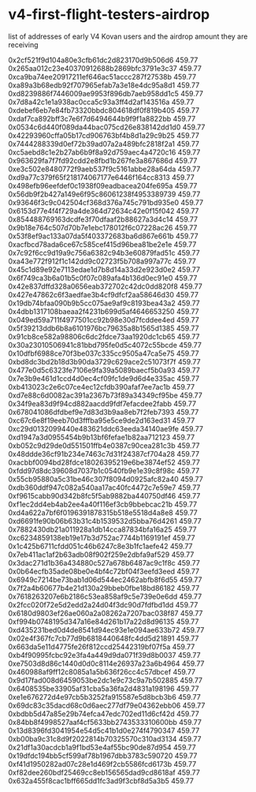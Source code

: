 # v4-first-flight-testers-airdrop
list of addresses of early V4 Kovan users and the airdrop amount they are receiving

0x2cf521f9d104a80e3cfb61dc2d823170d9b506d6	459.77
0x265aa012c23e40370912688b2869bfc3791e3c37	459.77
0xca9ba74ee20917211ef646ac51accc287f27538b	459.77
0xa89a3b68edb92f707965efab7a3e18e4dc95a8d1	459.77
0xd8239886f7446009ae9953f896db7aeb958dd1c5	459.77
0x7d8a42c1e1a938ac0cca5c93a3ff4d2af143516a	459.77
0xdebef6eb7e84fb73320bbdc804618df0f819b405	459.77
0xdaf7ca892bff3c7e6f7d6494644b9f9f1a8822bb	459.77
0x0534c6d440f089da44bac075cd26e838142dd1d0	459.77
0x42293960cffa05b17cd906763bf4b8d1a29c9b25	459.77
0x7444288339d0ef72b39ad07a2a489bfc2818f2a1	459.77
0xc5aebd8c1e2b27ab6b9f8a92d759aec4a4720c16	459.77
0x963629fa7f7fd92cdd2e8fbd1b267fe3a867686d	459.77
0xe3c502e8480772f9aeb537f9c5161abbe28a64da	459.77
0xd9a77c379f65f218174067177e6446f164cc8313	459.77
0x498efb96eefdef0c1938f09eadbacea204fe695a	459.77
0x56db9f2b427a149e6f95c86061238f4953389739	459.77
0x93646f3c9c042504cf368d376a745c791bd935e0	459.77
0x6153d77e4f4f729a4de364d72634c42e0f15f042	459.77
0x854488769163dcdfe3f70dfaaf2b88627a3d4c14	459.77
0x9b18e764c507d70b7e1ebc178012f6c07228ac26	459.77
0x53f8ef9ac133a07da5f403372683ba6d867e661b	459.77
0xacfbcd78ada6ce67c585cef415d96bea81be2e1e	459.77
0x7c92f6cc9d19a9c756a6382c94b3e60879fad51c	459.77
0xa43e772f912f1c142dd9c02723f5b708a997a77c	459.77
0x45c1d89e92e7113edae1d7b8d14a33d2e923d0e2	459.77
0x6f749ca3b6a01b5c0f07c089afa4b136d0ec91e0	459.77
0x42e837dffd328a0656eab372702c42dc0dd820f8	459.77
0x427e47862c6f3aedfae3b4cf9dfcf2aa58646d30	459.77
0x19db74bfaa090b9b5cc075ae9af9c8193bea43a2	459.77
0x4dbb1317108baeaa2f4231b699d5af4646653250	459.77
0x049ed59a711f4977501cc92b98e30d7fcddee4ed	459.77
0x5f39213ddb6b8a6101976bc79635a8b1565d1385	459.77
0x91cb8ce582a98806c6dc2fdce73aa1920dc1cb65	459.77
0x30a23010506941c81bbd795fe0d5c4072c55bcde	459.77
0x10dfbf6988ce70f3be037c335cc9505a47ca5e75	459.77
0xbd8dc3bd2b18d3b90da3729c629ace2c51073f7f	459.77
0x477e0d5c6323fe7106e9fa39a5089baecf5b0a93	459.77
0x7e3b9e461d1ccd4d0ec4cf09fc1de9d6d4e335ac	459.77
0xb413023c2e6c07ce4ec12cfdb390afaf7ee7ac1b	459.77
0xd7e88c6d0082ac391a2367b73f89a34349cf95be	459.77
0x34f9ea83d9f94cd882aacdd9fdf7efacdee2fabb	459.77
0x678041086dfdbef9e7d83d3b9aa8eb7f2feb7393	459.77
0xc67c6e8f19eeb70d3fffba95e5ce9de2d163ed31	459.77
0xc29d0132099440e483621ddc63eeda34140ae9fe	459.77
0xd1947a3d0955454b9b13bf6fefae1b82aa712123	459.77
0xb052c9d29de0d551501ffb4e0387c90cea281c3b	459.77
0x48ddde36cf91b234e7463c7d31f24387cf704a28	459.77
0xacbbf0094bd28fdce18026395219e6be3874ef52	459.77
0xfdd97d8dc39608d7037b1c0540fb9e1e39c8f98c	459.77
0x55cb95880a5c31be46c307f8094d0925afc82a40	459.77
0xdb360ddf947c082a540aa17ac40fc4472c7e59e7	459.77
0xf9615cabb90d342b8fc5f5ab9882ba440750df46	459.77
0xf1ec2dd4eb4ab2ee4a40f116ef3cb9bbebcac21b	459.77
0xd4a622a7bf6f0196391878315b518e5518d4a8e8	459.77
0xd6691fe90b06b63b31c4b1539532d5bba76d4261	459.77
0x7882430db21a011928a1db14cca87834bfa16a25	459.77
0xc6234859138eb19e17b3d752ac7744b1169191ef	459.77
0x1c425b6711cfdd051c46b6247c8e3b1fc1aefe42	459.77
0x7eb411ac1af2b63adb08f902f259e2dbfa9af529	459.77
0x3dac271d1b36a434880c527a678b6487ac9c1f8c	459.77
0x0b64ecfb35ade08be0e4bf4c72bf04f3eefd3eed	459.77
0x6949c7214be73bab1d06d544ec2462abfb8f6d55	459.77
0x7f2a4b60677b4e21d130a29bbeb0fbe18bd86182	459.77
0x7618263207e6b2186c53ea858af9c5e739e0e6dd	459.77
0x2fcc020f72e5d2edd2a24d04f3dc90d7fdfbd1dd	459.77
0x6180d9803ef26ae060a2a08262a7207bac038f87	459.77
0xf994b0748195d347a16e84d261b17a22d8d96135	459.77
0xd435231bed0d4de8541d94ec93e1e094ae633b72	459.77
0x02e4f367fc7cb77d9b6818440648fc4dd5d21891	459.77
0x663da5e11d4775fe26f812ccd25442319bf07f5a	459.77
0xb4f90995fcbc92e3fa4a449d9da071f39d8b0037	459.77
0xe7503d8d86c1440d0d0c8114e26937a23a6b4964	459.77
0x460988af9ff12c8085a1a5b636f26cc4c57dbcef	459.77
0x9d17fad008d6459053be2dc1e9c73c9a7b502885	459.77
0x6408535be33905af31cba5a36fa2d4831a198196	459.77
0xe1e676272d4e97cb5b3252fa915587e5d8bcb3b6	459.77
0x69dc83c35dacd68c0d6aec277df79e04362ebb06	459.77
0xbdbb5d47a85e29b74efca47edc702ed11d6cf42d	459.77
0x84bb8f4998527aaf4cf5633bb2743533310600bb	459.77
0x13d8396fd3041954e54d5c41b1d0e274f4790347	459.77
0xb00ba9c31c8d9f2022814b70325570c310ad3134	459.77
0x21df1a30acdcb1a9f1bd53e4af55bc90de87d954	459.77
0x19dfdc194bb5cf599af78b1967dbb3783c590720	459.77
0xf41d1950282ad07c28e1d469f2cb5586fcd6173b	459.77
0xf82dee260bdf25469cc8eb156565dad9cd8618af	459.77
0x632a455f8cac1bff665dd1fc3ad9f3cbf8d5a3b5	459.77
